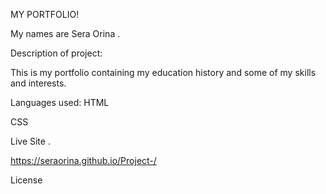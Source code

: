  MY PORTFOLIO!
 
 My names are Sera Orina .
 
 Description of project:
 
 This is my portfolio containing my education history and some of my skills and interests.
 
 Languages used:
 HTML
 
 CSS
 
 Live Site .
 
 https://seraorina.github.io/Project-/
 
 License
 
 
 
 
